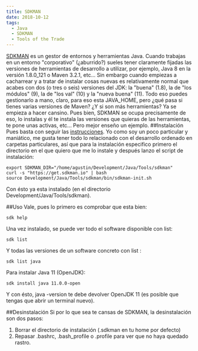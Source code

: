 ```yaml
---
title: SDKMAN
date: 2018-10-12
tags:
  - Java
  - SDKMAN
  - Tools of the Trade
---
```

[SDKMAN](https://sdkman.io/) es un gestor de entornos y herramientas Java. Cuando trabajas en un entorno "corporativo" (¿aburrido?) sueles tener claramente fijadas las versiones de herramientas de desarrollo a utilizar, por ejemplo, Java 8 en la versión 1.8.0_121 o Maven 3.2.1, etc...
Sin embargo cuando empiezas a cacharrear y a tratar de instalar cosas nuevas es relativamente normal que acabes con dos (o tres o seis) versiones del JDK: la "buena" (1.8), la de "los módulos" (9), la de "los val" (10) y la "nueva buena" (11). Todo eso puedes gestionarlo a mano, claro, para eso esta JAVA_HOME, pero ¿qué pasa si tienes varias versiones de Maven? ¿Y si son más herramientas? Ya se empieza a hacer cansino. Pues bien, SDKMAN se ocupa precisamente de eso, lo instalas y él te instala las versiones que quieras de las herramientas, te pone unas activas, etc...
Pero mejor enseño un ejemplo.
##Instalación
Pues basta con seguir las [instrucciones](https://sdkman.io/install). Yo como soy un poco particular y maniático, me gusta tener todo lo relacionado con el desarrollo ordenado en carpetas particulares, así que para la instalación especifico primero el directorio en el que quiero que me lo instale y después lanzo el script de instalación:

```shell
export SDKMAN_DIR="/home/agustin/Development/Java/Tools/sdkman"
curl -s "https://get.sdkman.io" | bash
source Development/Java/Tools/sdkman/bin/sdkman-init.sh
```

Con ésto ya esta instalado (en el directorio Development/Java/Tools/sdkman).

##Uso
Vale, pues lo primero es comprobar que esta bien:

```shell
sdk help
```

Una vez instalado, se puede ver todo el software disponible con list:

```shell
sdk list
```

Y todas las versiones de un software concreto con list <software>:

```shell
sdk list java
```

Para instalar Java 11 (OpenJDK):

```shell
sdk install java 11.0.0-open
```

Y con ésto, java -version te debe devolver OpenJDK 11 (es posible que tengas que abrir un terminal nuevo).

##Desinstalación
Si por lo que sea te cansas de SDKMAN, la desinstalación son dos pasos:
1. Borrar el directorio de instalación (.sdkman en tu home por defecto)
2. Repasar .bashrc, .bash_profile o .profile para ver que no haya quedado rastro.